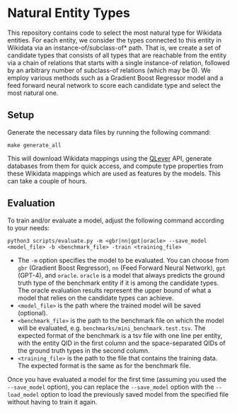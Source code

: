 # Natural Entity Types

This repository contains code to select the most natural type for Wikidata entities.
For each entity, we consider the types connected to this entity in Wikidata via an instance-of/subclass-of* path.
That is, we create a set of candidate types that consists of all types that are reachable from the entity via a chain
of relations that starts with a single instance-of relation, followed by an arbitrary number of subclass-of relations
(which may be 0).
We employ various methods such as a Gradient Boost Regressor model and a feed forward neural network to score each
candidate type and select the most natural one.

## Setup

Generate the necessary data files by running the following command:

    make generate_all

This will download Wikidata mappings using the [QLever](https://qlever.cs.uni-freiburg.de/wikidata) API, generate
databases from them for quick access, and compute type properties from these Wikidata mappings which are used as
features by the models. This can take a couple of hours.


## Evaluation

To train and/or evaluate a model, adjust the following command according to your needs:

    python3 scripts/evaluate.py -m <gbr|nn|gpt|oracle> --save_model <model_file> -b <benchmark_file> -train <training_file>

- The `-m` option specifies the model to be evaluated. You can choose from `gbr` (Gradient Boost Regressor),
`nn` (Feed Forward Neural Network), `gpt` (GPT-4), and `oracle`. `oracle` is a model that always predicts the ground
  truth type of the benchmark entity if it is among the candidate types. The oracle evaluation results represent the
  upper bound of what a model that relies on the candidate types can achieve.
- `<model_file>` is the path where the trained model will be saved (optional).
- `<benchmark_file>` is the path to the benchmark file on which the model will be evaluated, e.g.
`benchmarks/mini_benchmark.test.tsv`. The expected format of the benchmark is a tsv file with one line per entity, with
  the entity QID in the first column and the space-separated QIDs of the ground truth types in the second column.
- `<training_file>` is the path to the file that contains the training data. The expected format is the same as for the
  benchmark file.

Once you have evaluated a model for the first time (assuming you used the `--save_model` option), you can replace
the `--save_model` option with the `--load_model` option to load the previously saved model from the specified file
without having to train it again.